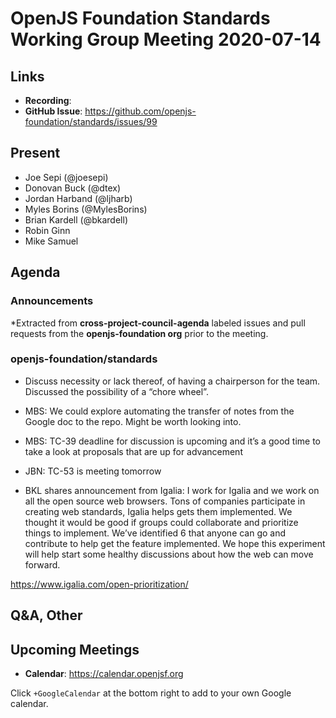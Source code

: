 # OpenJS Foundation Standards Working Group Meeting 2020-07-14

## Links

* **Recording**:
* **GitHub Issue**: https://github.com/openjs-foundation/standards/issues/99

## Present

* Joe Sepi (@joesepi)
* Donovan Buck (@dtex)
* Jordan Harband (@ljharb)
* Myles Borins (@MylesBorins)
* Brian Kardell (@bkardell)
* Robin Ginn
* Mike Samuel





## Agenda

### Announcements

*Extracted from **cross-project-council-agenda** labeled issues and pull requests from the **openjs-foundation org** prior to the meeting.

### openjs-foundation/standards

* Discuss necessity or lack thereof, of having a chairperson for the team. Discussed the possibility of a “chore wheel”.


* MBS: We could explore automating the transfer of notes from the Google doc to the repo. Might be worth looking into.

* MBS: TC-39 deadline for discussion is upcoming and it’s a good time to take a look at proposals that are up for advancement

* JBN: TC-53 is meeting tomorrow

* BKL shares announcement from Igalia: I work for Igalia and we work on all the open source web browsers. Tons of companies participate in creating web standards, Igalia helps gets them implemented. We thought it would be good if groups could collaborate and prioritize things to implement. We’ve identified 6 that anyone can go and contribute to help get the feature implemented. We hope this experiment will help start some healthy discussions about how the web can move forward.

https://www.igalia.com/open-prioritization/

## Q&A, Other

## Upcoming Meetings

* **Calendar**: https://calendar.openjsf.org

Click `+GoogleCalendar` at the bottom right to add to your own Google calendar.


